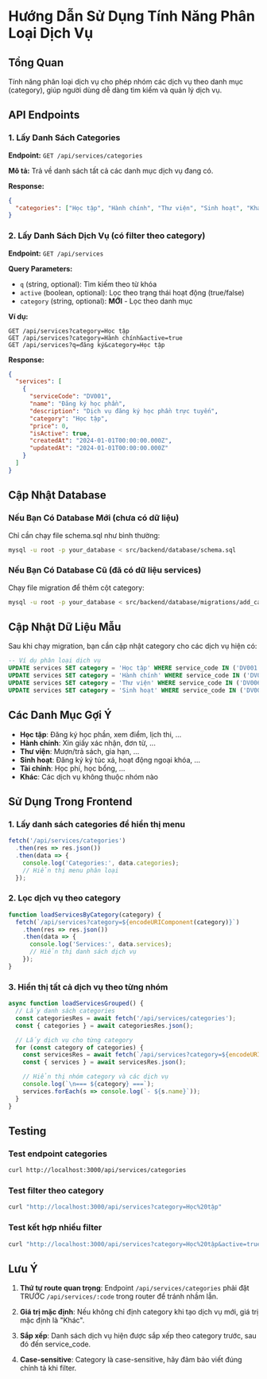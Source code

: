 # Hướng Dẫn Sử Dụng Tính Năng Phân Loại Dịch Vụ

## Tổng Quan

Tính năng phân loại dịch vụ cho phép nhóm các dịch vụ theo danh mục (category), giúp người dùng dễ dàng tìm kiếm và quản lý dịch vụ.

## API Endpoints

### 1. Lấy Danh Sách Categories

**Endpoint:** `GET /api/services/categories`

**Mô tả:** Trả về danh sách tất cả các danh mục dịch vụ đang có.

**Response:**
```json
{
  "categories": ["Học tập", "Hành chính", "Thư viện", "Sinh hoạt", "Khác"]
}
```

### 2. Lấy Danh Sách Dịch Vụ (có filter theo category)

**Endpoint:** `GET /api/services`

**Query Parameters:**
- `q` (string, optional): Tìm kiếm theo từ khóa
- `active` (boolean, optional): Lọc theo trạng thái hoạt động (true/false)
- `category` (string, optional): **MỚI** - Lọc theo danh mục

**Ví dụ:**
```
GET /api/services?category=Học tập
GET /api/services?category=Hành chính&active=true
GET /api/services?q=đăng ký&category=Học tập
```

**Response:**
```json
{
  "services": [
    {
      "serviceCode": "DV001",
      "name": "Đăng ký học phần",
      "description": "Dịch vụ đăng ký học phần trực tuyến",
      "category": "Học tập",
      "price": 0,
      "isActive": true,
      "createdAt": "2024-01-01T00:00:00.000Z",
      "updatedAt": "2024-01-01T00:00:00.000Z"
    }
  ]
}
```

## Cập Nhật Database

### Nếu Bạn Có Database Mới (chưa có dữ liệu)

Chỉ cần chạy file schema.sql như bình thường:

```bash
mysql -u root -p your_database < src/backend/database/schema.sql
```

### Nếu Bạn Có Database Cũ (đã có dữ liệu services)

Chạy file migration để thêm cột category:

```bash
mysql -u root -p your_database < src/backend/database/migrations/add_category_to_services.sql
```

## Cập Nhật Dữ Liệu Mẫu

Sau khi chạy migration, bạn cần cập nhật category cho các dịch vụ hiện có:

```sql
-- Ví dụ phân loại dịch vụ
UPDATE services SET category = 'Học tập' WHERE service_code IN ('DV001', 'DV002', 'DV003');
UPDATE services SET category = 'Hành chính' WHERE service_code IN ('DV004', 'DV005');
UPDATE services SET category = 'Thư viện' WHERE service_code IN ('DV006');
UPDATE services SET category = 'Sinh hoạt' WHERE service_code IN ('DV007', 'DV008');
```

## Các Danh Mục Gợi Ý

- **Học tập**: Đăng ký học phần, xem điểm, lịch thi, ...
- **Hành chính**: Xin giấy xác nhận, đơn từ, ...
- **Thư viện**: Mượn/trả sách, gia hạn, ...
- **Sinh hoạt**: Đăng ký ký túc xá, hoạt động ngoại khóa, ...
- **Tài chính**: Học phí, học bổng, ...
- **Khác**: Các dịch vụ không thuộc nhóm nào

## Sử Dụng Trong Frontend

### 1. Lấy danh sách categories để hiển thị menu

```javascript
fetch('/api/services/categories')
  .then(res => res.json())
  .then(data => {
    console.log('Categories:', data.categories);
    // Hiển thị menu phân loại
  });
```

### 2. Lọc dịch vụ theo category

```javascript
function loadServicesByCategory(category) {
  fetch(`/api/services?category=${encodeURIComponent(category)}`)
    .then(res => res.json())
    .then(data => {
      console.log('Services:', data.services);
      // Hiển thị danh sách dịch vụ
    });
}
```

### 3. Hiển thị tất cả dịch vụ theo từng nhóm

```javascript
async function loadServicesGrouped() {
  // Lấy danh sách categories
  const categoriesRes = await fetch('/api/services/categories');
  const { categories } = await categoriesRes.json();

  // Lấy dịch vụ cho từng category
  for (const category of categories) {
    const servicesRes = await fetch(`/api/services?category=${encodeURIComponent(category)}`);
    const { services } = await servicesRes.json();

    // Hiển thị nhóm category và các dịch vụ
    console.log(`\n=== ${category} ===`);
    services.forEach(s => console.log(`- ${s.name}`));
  }
}
```

## Testing

### Test endpoint categories

```bash
curl http://localhost:3000/api/services/categories
```

### Test filter theo category

```bash
curl "http://localhost:3000/api/services?category=Học%20tập"
```

### Test kết hợp nhiều filter

```bash
curl "http://localhost:3000/api/services?category=Học%20tập&active=true&q=đăng%20ký"
```

## Lưu Ý

1. **Thứ tự route quan trọng**: Endpoint `/api/services/categories` phải đặt TRƯỚC `/api/services/:code` trong router để tránh nhầm lẫn.

2. **Giá trị mặc định**: Nếu không chỉ định category khi tạo dịch vụ mới, giá trị mặc định là "Khác".

3. **Sắp xếp**: Danh sách dịch vụ hiện được sắp xếp theo category trước, sau đó đến service_code.

4. **Case-sensitive**: Category là case-sensitive, hãy đảm bảo viết đúng chính tả khi filter.
